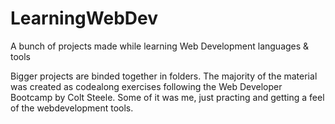 # LearningWebDev
A bunch of projects made while learning Web Development languages &amp; tools

Bigger projects are binded together in folders.
The majority of the material was created as codealong exercises following the Web Developer Bootcamp by Colt Steele.
Some of it was me, just practing and getting a feel of the webdevelopment tools.
